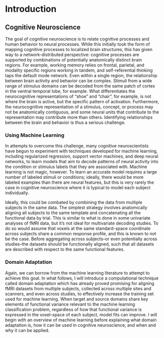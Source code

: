 # Introduction

## Cognitive Neuroscience

The goal of cognitive neuroscience is to relate cognitive processes and human behavior to neural processes. While this initially took the form of mapping cognitive processes to localized brain structures, this has given way to a network-distributed perspective: cognitive processes are supported by combinations of potentially anatomically distinct brain regions. For example, working memory relies on frontal, parietal, and modality specific regions working in tandem, and self-referential thinking taps the default mode network. Even within a single region, the relationship between brain activity and behavior can be complex. Stimuli from a wide range of stimulus domains can be decoded from the same patch of cortex in the ventral temporal lobe, for example. What differentiates the neurocognitive representations of “shoe” and “chair”, for example, is not where the brain is active, but the specific pattern of activation. Furthermore, the neurocognitive representation of a stimulus, concept, or process may not be anatomically contiguous, and some neural units that contribute to the representation may contribute more than others. Identifying relationships between the brain and behavior is thus a serious challenge.

### Using Machine Learning 

In attempts to overcome this challenge, many cognitive neuroscientists have begun to experiment with techniques developed for machine learning, including regularized regression, support vector machines, and deep neural networks, to learn models that aim to decode patterns of neural activity into the condition or stimulus labels that they are associated with. Machine learning is not magic, however. To learn an accurate model requires a large number of labeled stimuli or conditions; ideally, there would be more labeled examples than there are neural features, but this is very rarely the case in cognitive neuroscience where it is typical to model each subject individually.

Ideally, this could be combated by combining the data from multiple subjects in the same data. The simplest strategy involves anatomically aligning all subjects to the same template and concatenating all the functional data by trial. This is similar to what is done in some univariate analyses of fMRI data, but it’s not ideal for multivariate decoding studies. To do so would assume that voxels at the same standard-space coordinate across subjects share a common response profile, and this is known to not be the case. Before aggregating across subjects–or even potentially across studies–the datasets should be functionally aligned, such that all datasets are described with respect to the same functional features.

### Domain Adaptation

Again, we can borrow from the machine learning literature to attempt to achieve this goal. In what follows, I will introduce a computational technique called domain adaptation which has already proved promising for aligning fMRI datasets from multiple subjects, collected across multiple sites and scanners, and even across studies, to effectively increase the training set used for machine learning. When target and source domains share key elements of functional variance relevant to the machine learning classification problem, regardless of how that functional variance is expressed in the voxel-space of each subject, model fits can improve. I will begin with an overview of machine learning before explaining what domain adaptation is, how it can be used in cognitive neuroscience, and when and why it can be applied.